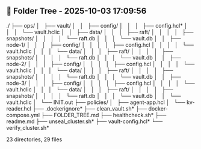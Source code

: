 

## 📁 Folder Tree - 2025-10-03 17:09:56 ##

./
├── ops/
│   ├── vault/
│   │   ├── config/
│   │   │   ├── config.hcl*
│   │   │   └── vault.hclic
│   │   ├── data/
│   │   │   ├── raft/
│   │   │   │   ├── snapshots/
│   │   │   │   └── raft.db
│   │   │   └── vault.db
│   │   ├── node-1/
│   │   │   ├── config/
│   │   │   │   ├── config.hcl
│   │   │   │   └── vault.hclic
│   │   │   └── data/
│   │   │     ├── raft/
│   │   │     │   ├── snapshots/
│   │   │     │   └── raft.db
│   │   │     └── vault.db
│   │   ├── node-2/
│   │   │   ├── config/
│   │   │   │   ├── config.hcl
│   │   │   │   └── vault.hclic
│   │   │   └── data/
│   │   │     ├── raft/
│   │   │     │   ├── snapshots/
│   │   │     │   └── raft.db
│   │   │     └── vault.db
│   │   ├── node-3/
│   │   │   ├── config/
│   │   │   │   ├── config.hcl
│   │   │   │   └── vault.hclic
│   │   │   └── data/
│   │   │     ├── raft/
│   │   │     │   ├── snapshots/
│   │   │     │   └── raft.db
│   │   │     └── vault.db
│   │   └── vault.hclic
│   └── INIT.out
├── policies/
│   ├── agent-app.hcl
│   └── kv-reader.hcl
├── .dockerignore*
├── clean_vault.sh*
├── docker-compose.yml
├── FOLDER_TREE.md
├── healthcheck.sh*
├── readme.md
├── unseal_cluster.sh*
├── vault-config.hcl*
└── verify_cluster.sh*

23 directories, 29 files

